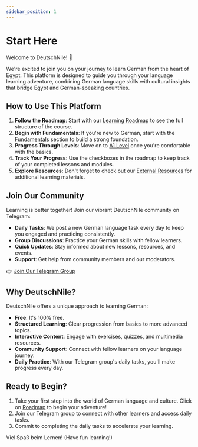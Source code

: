 ```yaml
---
sidebar_position: 1
---
```


# Start Here

Welcome to DeutschNile! 👋

We're excited to join you on your journey to learn German from the heart of Egypt. This platform is designed to guide you through your language learning adventure, combining German language skills with cultural insights that bridge Egypt and German-speaking countries.

## How to Use This Platform

1. **Follow the Roadmap**: Start with our [Learning Roadmap](roadmap) to see the full structure of the course.
2. **Begin with Fundamentals**: If you're new to German, start with the [Fundamentals](roadmap#fundamentals) section to build a strong foundation.
3. **Progress Through Levels**: Move on to [A1 Level](roadmap#a1-level) once you're comfortable with the basics.
4. **Track Your Progress**: Use the checkboxes in the roadmap to keep track of your completed lessons and modules.
5. **Explore Resources**: Don't forget to check out our [External Resources](resources) for additional learning materials.

## Join Our Community

Learning is better together! Join our vibrant DeutschNile community on Telegram:

- **Daily Tasks**: We post a new German language task every day to keep you engaged and practicing consistently.
- **Group Discussions**: Practice your German skills with fellow learners.
- **Quick Updates**: Stay informed about new lessons, resources, and events.
- **Support**: Get help from community members and our moderators.

👉 [Join Our Telegram Group](https://t.me/+nb48sbrHKYM1OGNk)

## Why DeutschNile?

DeutschNile offers a unique approach to learning German:

- **Free**: It's 100% free.
- **Structured Learning**: Clear progression from basics to more advanced topics.
- **Interactive Content**: Engage with exercises, quizzes, and multimedia resources.
- **Community Support**: Connect with fellow learners on your language journey.
- **Daily Practice**: With our Telegram group's daily tasks, you'll make progress every day.

## Ready to Begin?

1. Take your first step into the world of German language and culture. Click on [Roadmap](roadmap) to begin your adventure!
2. Join our Telegram group to connect with other learners and access daily tasks.
3. Commit to completing the daily tasks to accelerate your learning.

Viel Spaß beim Lernen! (Have fun learning!)